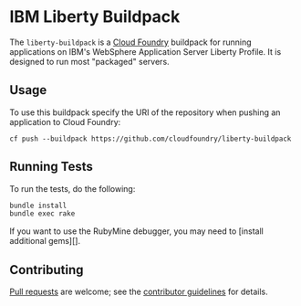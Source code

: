 # IBM Liberty Buildpack

The `liberty-buildpack` is a [Cloud Foundry][] buildpack for running applications on IBM's WebSphere Application Server Liberty Profile.  It is designed to run most "packaged" servers.

## Usage
To use this buildpack specify the URI of the repository when pushing an application to Cloud Foundry:

    cf push --buildpack https://github.com/cloudfoundry/liberty-buildpack

## Running Tests
To run the tests, do the following:

```bash
bundle install
bundle exec rake
```

If you want to use the RubyMine debugger, you may need to [install additional gems][].

## Contributing
[Pull requests][] are welcome; see the [contributor guidelines][] for details.

[Apache License]: http://www.apache.org/licenses/LICENSE-2.0
[Cloud Foundry]: http://www.cloudfoundry.com
[contributor guidelines]: CONTRIBUTING.md
[GitHub's forking functionality]: https://help.github.com/articles/fork-a-repo
[pull request]: https://help.github.com/articles/using-pull-requests
[Pull requests]: http://help.github.com/send-pull-requests
